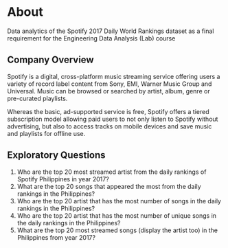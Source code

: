# About
Data analytics of the Spotify 2017 Daily World Rankings dataset as a final requirement for the Engineering Data Analysis (Lab) course

## Company Overview
Spotify is a digital, cross-platform music streaming service offering users a variety of record label content from Sony, EMI, Warner Music Group and Universal. Music can be browsed or searched by artist, album, genre or pre-curated playlists.

Whereas the basic, ad-supported service is free, Spotify offers a tiered subscription model allowing paid users to not only listen to Spotify without advertising, but also to access tracks on mobile devices and save music and playlists for offline use.

## Exploratory Questions
1. Who are the top 20 most streamed artist from the daily rankings of Spotify Philippines in year 2017?
2. What are the top 20 songs that appeared the most from the daily rankings in the Philippines?
3. Who are the top 20 artist that has the most number of songs in the daily rankings in the Philippines?
4. Who are the top 20 artist that has the most number of unique songs in the daily rankings in the Philippines?
5. What are the top 20 most streamed songs (display the artist too) in the Philippines from year 2017?
